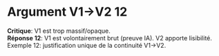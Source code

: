 # Argument V1→V2 12
**Critique**: V1 est trop massif/opaque.  
**Réponse 12**: V1 est volontairement brut (preuve IA). V2 apporte lisibilité.  
Exemple 12: justification unique de la continuité V1→V2.
